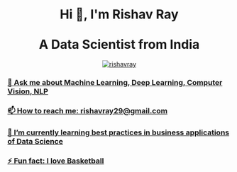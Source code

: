 <h1 align="center"> Hi 👋, I'm Rishav Ray<br><br>
  A Data Scientist from India</h1>
<p align="center"><a href="https://www.linkedin.com/in/rishavray/"><img src="https://github.com/theRay07/theRay07.github.io/blob/master/img/linkedin.png" alt="rishavray"/> </p>
  
<h3>💬 Ask me about Machine Learning, Deep Learning, Computer Vision, NLP</h3>
<h3>📫 How to reach me:  rishavray29@gmail.com </h3>
<h3>🌱 I’m currently learning best practices in business applications of Data Science</h3>
<h3>⚡ Fun fact: I love Basketball</h3>

